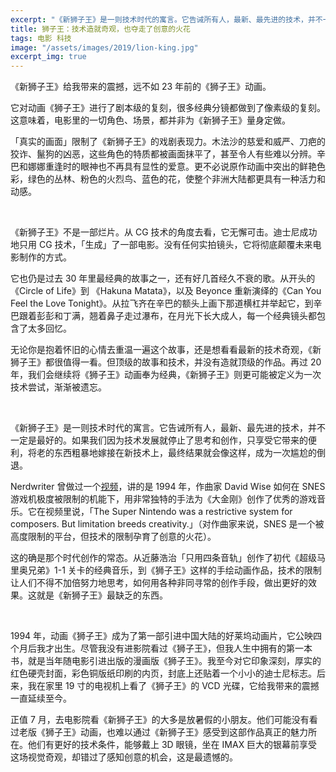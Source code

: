 ```yaml
---
excerpt: "《新狮子王》是一则技术时代的寓言。它告诫所有人，最新、最先进的技术，并不一定是最好的。如果我们因为技术发展就停止了思考和创作，只享受它带来的便利，将老的东西粗暴地嫁接在新技术上，最终结果就会像这样，成为一次尴尬的倒退。"
title: 狮子王：技术造就奇观，也夺走了创意的火花
tags: 电影 科技
image: "/assets/images/2019/lion-king.jpg"
excerpt_img: true
---
```


《新狮子王》给我带来的震撼，远不如 23 年前的《狮子王》动画。

它对动画《狮子王》进行了剧本级的复刻，很多经典分镜都做到了像素级的复刻。这意味着，电影里的一切角色、场景，都并非为《新狮子王》量身定做。

「真实的画面」限制了《新狮子王》的戏剧表现力。木法沙的慈爱和威严、刀疤的狡诈、鬣狗的凶恶，这些角色的特质都被画面抹平了，甚至令人有些难以分辨。辛巴和娜娜重逢时的眼神也不再具有显性的爱意。更不必说原作动画中突出的鲜艳色彩，绿色的丛林、粉色的火烈鸟、蓝色的花，使整个非洲大陆都更具有一种活力和动感。

<br>

《新狮子王》不是一部烂片。从 CG 技术的角度去看，它无懈可击。迪士尼成功地只用 CG 技术，「生成」了一部电影。没有任何实拍镜头，它将彻底颠覆未来电影制作的方式。

它也仍是过去 30 年里最经典的故事之一，还有好几首经久不衰的歌。从开头的《Circle of Life》到 《Hakuna Matata》，以及 Beyonce 重新演绎的《Can You Feel the Love Tonight》。从拉飞齐在辛巴的额头上画下那道横杠并举起它，到辛巴跟着彭彭和丁满，翘着鼻子走过瀑布，在月光下长大成人，每一个经典镜头都包含了太多回忆。

无论你是抱着怀旧的心情去重温一遍这个故事，还是想看看最新的技术奇观，《新狮子王》都很值得一看。但顶级的故事和技术，并没有造就顶级的作品。再过 20 年，我们会继续将《狮子王》动画奉为经典，《新狮子王》则更可能被定义为一次技术尝试，渐渐被遗忘。

<br>

《新狮子王》是一则技术时代的寓言。它告诫所有人，最新、最先进的技术，并不一定是最好的。如果我们因为技术发展就停止了思考和创作，只享受它带来的便利，将老的东西粗暴地嫁接在新技术上，最终结果就会像这样，成为一次尴尬的倒退。

Nerdwriter 曾做过一个[视频](https://www.youtube.com/watch?v=jvIzIAgRWV0)，讲的是 1994 年，作曲家 David Wise 如何在 SNES 游戏机极度被限制的机能下，用非常独特的手法为《大金刚》创作了优秀的游戏音乐。它在视频里说，「The Super Nintendo was a restrictive system for composers. But limitation breeds creativity.」（对作曲家来说，SNES 是一个被高度限制的平台，但技术的限制孕育了创意的火花）。

这的确是那个时代创作的常态。从近藤浩治「只用四条音轨」创作了初代《超级马里奥兄弟》1-1 关卡的经典音乐，到《狮子王》这样的手绘动画作品，技术的限制让人们不得不加倍努力地思考，如何用各种非同寻常的创作手段，做出更好的效果。这就是《新狮子王》最缺乏的东西。

<br>

1994 年，动画《狮子王》成为了第一部引进中国大陆的好莱坞动画片，它公映四个月后我才出生。尽管我没有进影院看过《狮子王》，但我人生中拥有的第一本书，就是当年随电影引进出版的漫画版《狮子王》。我至今对它印象深刻，厚实的红色硬壳封面，彩色铜版纸印刷的内页，封底上还贴着一个小小的迪士尼标志。后来，我在家里 19 寸的电视机上看了《狮子王》的 VCD 光碟，它给我带来的震撼一直延续至今。

正值 7 月，去电影院看《新狮子王》的大多是放暑假的小朋友。他们可能没有看过老版《狮子王》动画，也难以通过《新狮子王》感受到这部作品真正的魅力所在。他们有更好的技术条件，能够戴上 3D 眼镜，坐在 IMAX 巨大的银幕前享受这场视觉奇观，却错过了感知创意的机会，这是最遗憾的。
